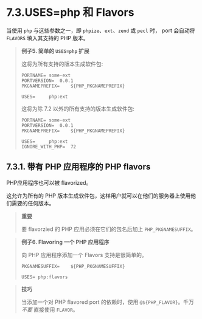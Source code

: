 # 7.3.USES=php 和 Flavors

当使用 `php` 与这些参数之一，即 `phpize`、`ext`、`zend` 或 `pecl` 时， port 会自动将 `FLAVORS` 填入其支持的 PHP 版本。

> **例子5. 简单的 `USES=php` 扩展**
>
> 这将为所有支持的版本生成软件包:
>
> ```
> PORTNAME=	some-ext
> PORTVERSION=	0.0.1
> PKGNAMEPREFIX=	${PHP_PKGNAMEPREFIX}
>
> USES=		php:ext
> ```
>
> 这将为除 7.2 以外的所有支持的版本生成软件包:
>
> ```
> PORTNAME=	some-ext
> PORTVERSION=	0.0.1
> PKGNAMEPREFIX=	${PHP_PKGNAMEPREFIX}
>
> USES=		php:ext
> IGNORE_WITH_PHP=	72
> ```

## 7.3.1. 带有 PHP 应用程序的 PHP flavors

PHP应用程序也可以被 flavorized。

这允许为所有的 PHP 版本生成软件包，这样用户就可以在他们的服务器上使用他们需要的任何版本。

>**重要**
>
> 要 flavorzied 的 PHP 应用必须在它们的包名后加上 `PHP_PKGNAMESUFFIX`。

> **例子6. Flavoring 一个 PHP 应用程序**
>
> 向 PHP 应用程序添加一个 Flavors 支持是很简单的。
>
> ```
> PKGNAMESUFFIX=	${PHP_PKGNAMESUFFIX}
>
> USES=	php:flavors
> ```

>**技巧**
>
> 当添加一个对 PHP flavored port 的依赖时，使用 `@${PHP_FLAVOR}`。千万 *不要* 直接使用 `FLAVOR`。
